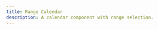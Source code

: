 ```yaml
---
title: Range Calendar
description: A calendar component with range selection.
---
```


<script>
	import { APISection, ComponentPreview, CalendarDemo } from '@/components'
</script>

<ComponentPreview name="calendar-demo" comp="Calendar">

<CalendarDemo slot="preview" />

</ComponentPreview>
